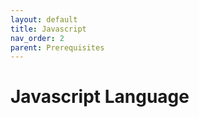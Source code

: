 ```yaml
---
layout: default
title: Javascript
nav_order: 2
parent: Prerequisites
---
```


# Javascript Language

